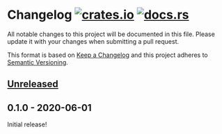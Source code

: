 # Changelog [![crates.io][crate-badge]][crate] [![docs.rs][docs-badge]][docs]

All notable changes to this project will be documented in this file. Please
update it with your changes when submitting a pull request.

This format is based on [Keep a Changelog] and this project adheres to
[Semantic Versioning].

## [Unreleased]

## 0.1.0 - 2020-06-01

Initial release!

[crate]:       https://crates.io/crates/byte_set
[crate-badge]: https://img.shields.io/crates/v/byte_set.svg
[docs]:        https://docs.rs/byte_set
[docs-badge]:  https://docs.rs/byte_set/badge.svg

[Keep a Changelog]:    http://keepachangelog.com/en/1.0.0/
[Semantic Versioning]: http://semver.org/spec/v2.0.0.html

[Unreleased]: https://github.com/nvzqz/static-assertions-rs/compare/v0.1.0...HEAD
